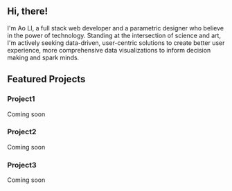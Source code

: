 <h2>Hi, there!</h2>
<p> I'm Ao LI, a full stack web developer and a parametric designer who believe in the power of technology. Standing at the intersection of science and art, I'm actively seeking data-driven, user-centric solutions to create better user experience, more comprehensive data visualizations to inform decision making and spark minds.</p>
<h2>Featured Projects</h2>
<h3>Project1</h3>
<p>Coming soon</p>
<h3>Project2</h3>
<p>Coming soon</p>
<h3>Project3</h3>
<p>Coming soon</p>
